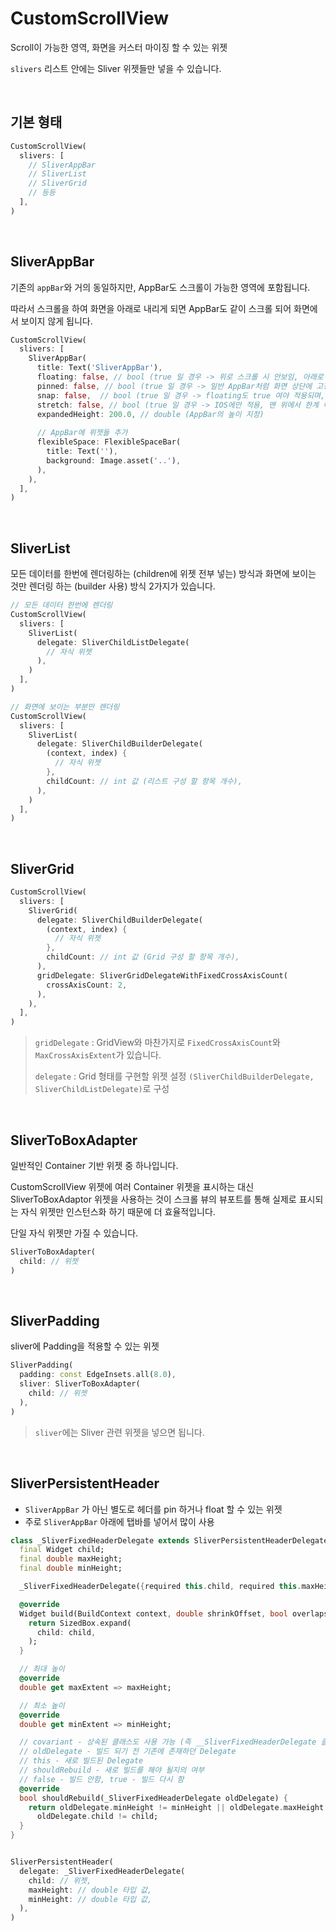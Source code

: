 # CustomScrollView

Scroll이 가능한 영역, 화면을 커스터 마이징 할 수 있는 위젯

`slivers` 리스트 안에는 Sliver 위젯들만 넣을 수 있습니다.

<br />

## 기본 형태

``` dart
CustomScrollView(
  slivers: [
    // SliverAppBar
    // SliverList
    // SliverGrid
    // 등등
  ],
)
```

<br />

## SliverAppBar

기존의 `appBar`와 거의 동일하지만, AppBar도 스크롤이 가능한 영역에 포함됩니다.

따라서 스크롤을 하여 화면을 아래로 내리게 되면 AppBar도 같이 스크롤 되어 화면에서 보이지 않게 됩니다.

``` dart
CustomScrollView(
  slivers: [
    SliverAppBar(
      title: Text('SliverAppBar'),
      floating: false, // bool (true 일 경우 -> 위로 스크롤 시 안보임, 아래로 스크롤 시 보임)
      pinned: false, // bool (true 일 경우 -> 일반 AppBar처럼 화면 상단에 고정 됨)
      snap: false,  // bool (true 일 경우 -> floating도 true 여야 적용되며, 살짝만 아래로 스크롤 해도 보임)
      stretch: false, // bool (true 일 경우 -> IOS에만 적용, 맨 위에서 한계 이상으로 스크롤 했을 때 남는 공간 차지)
      expandedHeight: 200.0, // double (AppBar의 높이 지정)
      
      // AppBar에 위젯들 추가
      flexibleSpace: FlexibleSpaceBar(
        title: Text(''),
        background: Image.asset('..'),
      ),
    ),
  ],
)
```

<br />

## SliverList

모든 데이터를 한번에 렌더링하는 (children에 위젯 전부 넣는) 방식과 화면에 보이는 것만 렌더링 하는 (builder 사용) 방식 2가지가 있습니다.

``` dart
// 모든 데이터 한번에 렌더링
CustomScrollView(
  slivers: [
    SliverList(
      delegate: SliverChildListDelegate(
        // 자식 위젯
      ),
    )
  ],
)
```

``` dart
// 화면에 보이는 부분만 렌더링
CustomScrollView(
  slivers: [
    SliverList(
      delegate: SliverChildBuilderDelegate(
        (context, index) {
          // 자식 위젯
        },
        childCount: // int 값 (리스트 구성 할 항목 개수),
      ),
    )
  ],
)
```

<br />

## SliverGrid

``` dart
CustomScrollView(
  slivers: [
    SliverGrid(
      delegate: SliverChildBuilderDelegate(
        (context, index) {
          // 자식 위젯
        },
        childCount: // int 값 (Grid 구성 할 항목 개수),
      ),
      gridDelegate: SliverGridDelegateWithFixedCrossAxisCount(
        crossAxisCount: 2,
      ),
    ),
  ],
)
```

> `gridDelegate` : GridView와 마찬가지로 `FixedCrossAxisCount`와 `MaxCrossAxisExtent`가 있습니다.
>
> `delegate` : Grid 형태를 구현할 위젯 설정 `(SliverChildBuilderDelegate, SliverChildListDelegate)`로 구성

<br />

## SliverToBoxAdapter

일반적인 Container 기반 위젯 중 하나입니다.

CustomScrollView 위젯에 여러 Container 위젯을 표시하는 대신 SliverToBoxAdaptor 위젯을 사용하는 것이 스크롤 뷰의 뷰포트를 통해 실제로 표시되는 자식 위젯만 인스턴스화 하기 때문에 더 효율적입니다.

단일 자식 위젯만 가질 수 있습니다.

``` dart
SliverToBoxAdapter(
  child: // 위젯
)
```

<br />

## SliverPadding

sliver에 Padding을 적용할 수 있는 위젯

``` dart
SliverPadding(
  padding: const EdgeInsets.all(8.0),
  sliver: SliverToBoxAdapter(
    child: // 위젯
  ),
)
```

> `sliver`에는 Sliver 관련 위젯을 넣으면 됩니다.

<br />

## SliverPersistentHeader

- `SliverAppBar` 가 아닌 별도로 헤더를 pin 하거나 float 할 수 있는 위젯
- 주로 `SliverAppBar` 아래에 탭바를 넣어서 많이 사용

``` dart
class _SliverFixedHeaderDelegate extends SliverPersistentHeaderDelegate {
  final Widget child;
  final double maxHeight;
  final double minHeight;

  _SliverFixedHeaderDelegate({required this.child, required this.maxHeight, required this.minHeight});

  @override
  Widget build(BuildContext context, double shrinkOffset, bool overlapsContent) {
    return SizedBox.expand(
      child: child,
    );
  }

  // 최대 높이
  @override
  double get maxExtent => maxHeight;

  // 최소 높이
  @override
  double get minExtent => minHeight;

  // covariant - 상속된 클래스도 사용 가능 (즉 __SliverFixedHeaderDelegate 클래스에서도 사용 가능)
  // oldDelegate - 빌드 되기 전 기존에 존재하던 Delegate
  // this - 새로 빌드된 Delegate
  // shouldRebuild - 새로 빌드를 해야 될지의 여부
  // false - 빌드 안함, true - 빌드 다시 함
  @override
  bool shouldRebuild(_SliverFixedHeaderDelegate oldDelegate) {
    return oldDelegate.minHeight != minHeight || oldDelegate.maxHeight != maxHeight || 
      oldDelegate.child != child;
  }
}


SliverPersistentHeader(
  delegate: _SliverFixedHeaderDelegate(
    child: // 위젯,
    maxHeight: // double 타입 값,
    minHeight: // double 타입 값,
  ),
)
```
